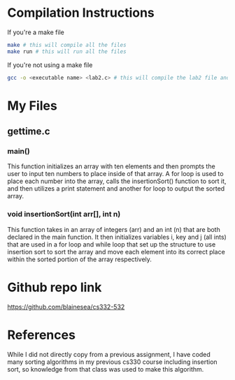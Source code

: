 # Compilation Instructions

If you're a make file
```bash
make # this will compile all the files
make run # this will run all the files
```

If you're not using a make file
```bash
gcc -o <executable name> <lab2.c> # this will compile the lab2 file and return an executable with the executable name
```

# My Files
## gettime.c

### main()

This function initializes an array with ten elements and then prompts the user 
to input ten numbers to place inside of that array. A for loop is used to place each number into the array, calls the insertionSort() function to sort it, and then utilizes a print statement and another for loop to output the sorted array. 

### void insertionSort(int arr[], int n)
This function takes in an array of integers (arr) and an int (n) that are both declared in the main function. It then initializes variables i, key and j (all ints) that are used in a for loop and while loop that set up the structure to use insertion sort to sort the array and move each element into its correct place within the sorted portion of the array respectively. 

# Github repo link
https://github.com/blainesea/cs332-532

# References


While I did not directly copy from a previous assignment, I have coded many sorting algorithms in my previous cs330 course including insertion sort, so knowledge from that class was used to make this algorithm. 